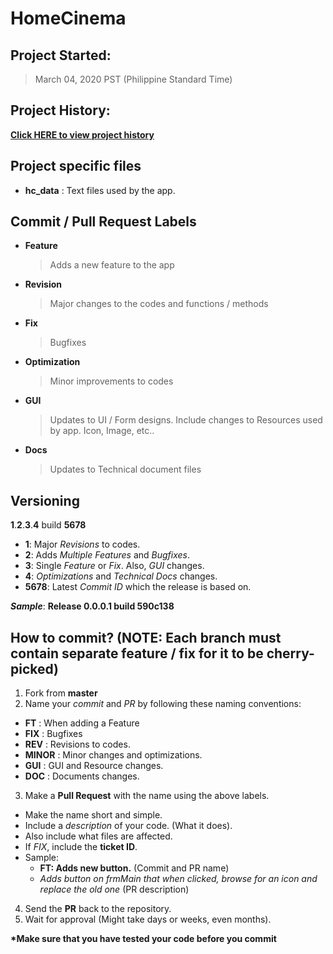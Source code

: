# HomeCinema

## Project Started:

> March 04, 2020 PST (Philippine Standard Time)

## Project History:

**[Click HERE to view project history](/VERSION_HISTORY.md)**
 
## Project specific files
  - **hc_data**	: Text files used by the app. 

## Commit / Pull Request Labels

- **Feature**
  > Adds a new feature to the app
- **Revision**
  > Major changes to the codes  and functions / methods
- **Fix**
  > Bugfixes
- **Optimization**
  > Minor improvements to codes
- **GUI**
  > Updates to UI / Form designs. Include changes to Resources used by app. Icon, Image, etc..
- **Docs**
  > Updates to Technical document files
  
## Versioning

**1**.**2**.**3**.**4** build **5678**

- **1**: Major *Revisions* to codes.
- **2**: Adds *Multiple Features* and *Bugfixes*.
- **3**: Single *Feature* or *Fix*. Also, *GUI* changes.
- **4**: *Optimizations* and *Technical Docs* changes.
- **5678**: Latest *Commit ID* which the release is based on.

***Sample***: **Release 0.0.0.1 build 590c138**

## How to commit? (NOTE: Each branch must contain separate feature / fix for it to be cherry-picked)

1. Fork from **master**
2. Name your *commit* and *PR* by following these naming conventions:
  - **FT**		: When adding a Feature
  - **FIX**		: Bugfixes
  - **REV**		: Revisions to codes.
  - **MINOR**	: Minor changes and optimizations.
  - **GUI**		: GUI and Resource changes.
  - **DOC**		: Documents changes.
3. Make a **Pull Request** with the name using the above labels.
  - Make the name short and simple.
  - Include a *description* of your code. (What it does).
  - Also include what files are affected.
  - If *FIX*, include the **ticket ID**.
  - Sample:
    - **FT: Adds new button.** (Commit and PR name)
	- *Adds button on frmMain that when clicked, browse for an icon and replace the old one* (PR description)
4. Send the **PR** back to the repository.
5. Wait for approval (Might take days or weeks, even months).

**\*Make sure that you have tested your code before you commit**